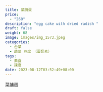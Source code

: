 ```yaml
---
title: 菜脯蛋
price:
  - "260"
description: "egg cake with dried radish "
draft: false
weight: 68
image: images/img_1573.jpeg
categories:
  - 台菜
  - 蔬菜 豆腐 （蛋奶素）
tags:
  - 素食
  - 辣度
date: 2023-08-12T03:52:49+08:00
---
```

菜脯蛋